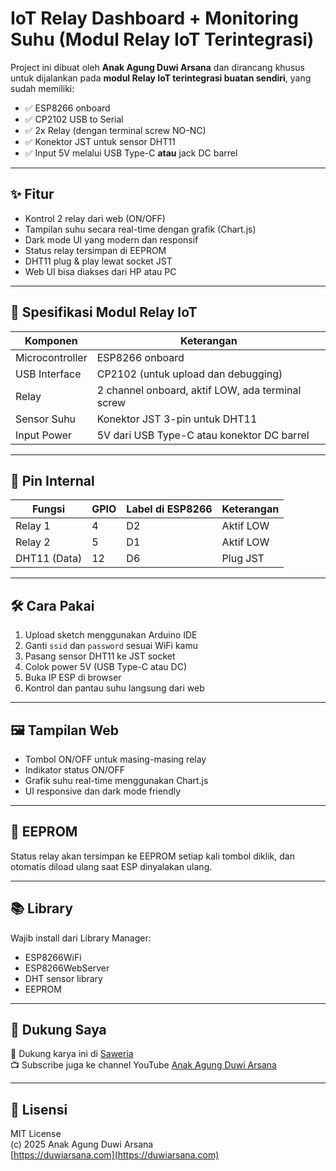 # IoT Relay Dashboard + Monitoring Suhu (Modul Relay IoT Terintegrasi)

Project ini dibuat oleh **Anak Agung Duwi Arsana** dan dirancang khusus untuk dijalankan pada **modul Relay IoT terintegrasi buatan sendiri**, yang sudah memiliki:

- ✅ ESP8266 onboard
- ✅ CP2102 USB to Serial
- ✅ 2x Relay (dengan terminal screw NO-NC)
- ✅ Konektor JST untuk sensor DHT11
- ✅ Input 5V melalui USB Type-C **atau** jack DC barrel

---

## ✨ Fitur

- Kontrol 2 relay dari web (ON/OFF)
- Tampilan suhu secara real-time dengan grafik (Chart.js)
- Dark mode UI yang modern dan responsif
- Status relay tersimpan di EEPROM
- DHT11 plug & play lewat socket JST
- Web UI bisa diakses dari HP atau PC

---

## 🧰 Spesifikasi Modul Relay IoT

| Komponen         | Keterangan                                      |
|------------------|--------------------------------------------------|
| Microcontroller  | ESP8266 onboard                                  |
| USB Interface    | CP2102 (untuk upload dan debugging)              |
| Relay            | 2 channel onboard, aktif LOW, ada terminal screw |
| Sensor Suhu      | Konektor JST 3-pin untuk DHT11                   |
| Input Power      | 5V dari USB Type-C atau konektor DC barrel       |

---

## 🔌 Pin Internal

| Fungsi         | GPIO | Label di ESP8266 | Keterangan     |
|----------------|------|------------------|----------------|
| Relay 1        | 4    | D2               | Aktif LOW      |
| Relay 2        | 5    | D1               | Aktif LOW      |
| DHT11 (Data)   | 12   | D6               | Plug JST       |

---

## 🛠 Cara Pakai

1. Upload sketch menggunakan Arduino IDE
2. Ganti `ssid` dan `password` sesuai WiFi kamu
3. Pasang sensor DHT11 ke JST socket
4. Colok power 5V (USB Type-C atau DC)
5. Buka IP ESP di browser
6. Kontrol dan pantau suhu langsung dari web

---

## 🖼 Tampilan Web

- Tombol ON/OFF untuk masing-masing relay
- Indikator status ON/OFF
- Grafik suhu real-time menggunakan Chart.js
- UI responsive dan dark mode friendly

---

## 💾 EEPROM

Status relay akan tersimpan ke EEPROM setiap kali tombol diklik, dan otomatis diload ulang saat ESP dinyalakan ulang.

---

## 📚 Library

Wajib install dari Library Manager:

- ESP8266WiFi
- ESP8266WebServer
- DHT sensor library
- EEPROM

---

## 🙌 Dukung Saya

💖 Dukung karya ini di [Saweria](https://saweria.co/duwiarsana)  
📺 Subscribe juga ke channel YouTube [Anak Agung Duwi Arsana](https://youtube.com/@anakagungduwiarsana)

---

## 📝 Lisensi

MIT License  
(c) 2025 Anak Agung Duwi Arsana  
[https://duwiarsana.com](https://duwiarsana.com)
